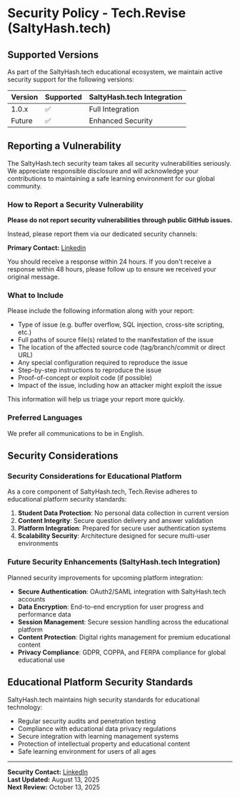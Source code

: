 # Security Policy - Tech.Revise (SaltyHash.tech)

## Supported Versions

As part of the SaltyHash.tech educational ecosystem, we maintain active security support for the following versions:

| Version | Supported          | SaltyHash.tech Integration |
| ------- | ------------------ | ------------------------- |
| 1.0.x   | :white_check_mark: | Full Integration          |
| Future  | :white_check_mark: | Enhanced Security         |

## Reporting a Vulnerability

The SaltyHash.tech security team takes all security vulnerabilities seriously. We appreciate responsible disclosure and will acknowledge your contributions to maintaining a safe learning environment for our global community.

### How to Report a Security Vulnerability

**Please do not report security vulnerabilities through public GitHub issues.**

Instead, please report them via our dedicated security channels:

**Primary Contact:** [Linkedin](https://www.linkedin.com/in/bhupendra-budha/)  


You should receive a response within 24 hours. If you don't receive a response within 48 hours, please follow up to ensure we received your original message.

### What to Include

Please include the following information along with your report:

- Type of issue (e.g. buffer overflow, SQL injection, cross-site scripting, etc.)
- Full paths of source file(s) related to the manifestation of the issue
- The location of the affected source code (tag/branch/commit or direct URL)
- Any special configuration required to reproduce the issue
- Step-by-step instructions to reproduce the issue
- Proof-of-concept or exploit code (if possible)
- Impact of the issue, including how an attacker might exploit the issue

This information will help us triage your report more quickly.

### Preferred Languages

We prefer all communications to be in English.

## Security Considerations

### Security Considerations for Educational Platform

As a core component of SaltyHash.tech, Tech.Revise adheres to educational platform security standards:

1. **Student Data Protection**: No personal data collection in current version
2. **Content Integrity**: Secure question delivery and answer validation  
3. **Platform Integration**: Prepared for secure user authentication systems
4. **Scalability Security**: Architecture designed for secure multi-user environments

### Future Security Enhancements (SaltyHash.tech Integration)

Planned security improvements for upcoming platform integration:

- **Secure Authentication**: OAuth2/SAML integration with SaltyHash.tech accounts
- **Data Encryption**: End-to-end encryption for user progress and performance data
- **Session Management**: Secure session handling across the educational platform
- **Content Protection**: Digital rights management for premium educational content
- **Privacy Compliance**: GDPR, COPPA, and FERPA compliance for global educational use

## Educational Platform Security Standards

SaltyHash.tech maintains high security standards for educational technology:

- Regular security audits and penetration testing
- Compliance with educational data privacy regulations
- Secure integration with learning management systems
- Protection of intellectual property and educational content
- Safe learning environment for users of all ages

---

**Security Contact:** [LinkedIn](https://www.linkedin.com/in/bhupendra-budha/)  
**Last Updated:** August 13, 2025  
**Next Review:** October 13, 2025
